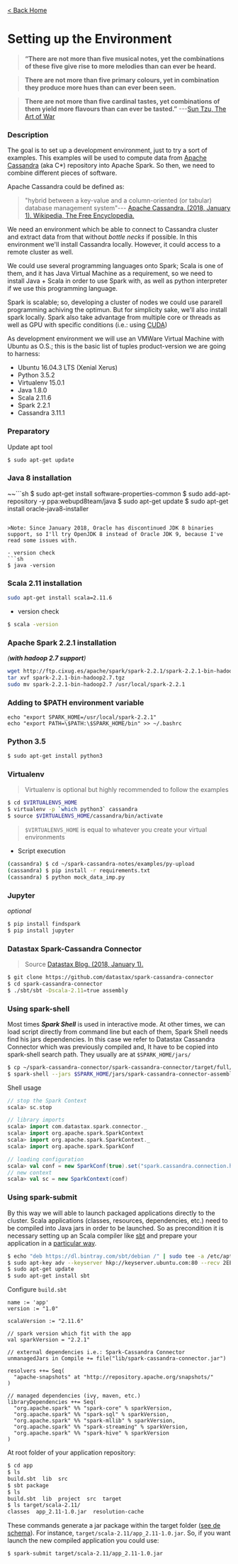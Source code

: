 [< Back Home](./)

# Setting up the Environment

> **“There are not more than five musical notes, yet the combinations of these five give rise to more melodies than can ever be heard.**

> **There are not more than five primary colours, yet in combination they produce more hues than can ever been seen.**

> **There are not more than five cardinal tastes, yet combinations of them yield more flavours than can ever be tasted.”**  ---[Sun Tzu, The Art of War](https://en.wikipedia.org/wiki/The_Art_of_War)

### Description

The goal is to set up a development environment, just to try a sort of examples. This examples will be used to compute data from [Apache Cassandra](http://cassandra.apache.org/) (aka C*) repository into Apache Spark. So then, we need to combine different pieces of software.

Apache Cassandra could be defined as:
> "hybrid between a key-value and a column-oriented (or tabular) database management system"--- [Apache Cassandra. (2018, January 1). Wikipedia, The Free Encyclopedia.](https://en.wikipedia.org/wiki/Apache_Cassandra)

We need an environment which be able to connect to Cassandra cluster and extract data from that without _bottle necks_ if possible. In this environment we'll install Cassandra locally. However, it could access to a remote cluster as well.

We could use several programming languages onto Spark; Scala is one of them, and it has Java Virtual Machine as a requirement, so we need to install Java + Scala in order to use Spark with, as well as python interpreter if we use this programming language.

Spark is scalable; so, developing a cluster of nodes we could use pararell programming achiving the optimun. But for simplicity sake, we'll also install spark locally. Spark also take advantage from multiple core or threads as well as GPU with specific conditions (i.e.: using [CUDA](http://www.spark.tc/gpu-acceleration-on-apache-spark-2/))

As development environment we will use an VMWare Virtual Machine with Ubuntu as O.S.; this is the basic list of tuples product-version we are going to harness:

* Ubuntu 16.04.3 LTS (Xenial Xerus)
* Python 3.5.2
* Virtualenv 15.0.1
* Java 1.8.0
* Scala 2.11.6
* Spark 2.2.1
* Cassandra 3.11.1

### Preparatory

Update apt tool
```sh
$ sudo apt-get update
```

### Java 8 installation

~~```sh
$ sudo apt-get install software-properties-common
$ sudo add-apt-repository -y ppa:webupd8team/java
$ sudo apt-get update
$ sudo apt-get install oracle-java8-installer
```~~

>Note: Since January 2018, Oracle has discontinued JDK 8 binaries support, so I'll try OpenJDK 8 instead of Oracle JDK 9, because I've read some issues with.

- version check
```sh
$ java -version
```

### Scala 2.11 installation
```sh
sudo apt-get install scala=2.11.6
```
- version check
```sh
$ scala -version
```

### Apache Spark 2.2.1 installation 
*(**with hadoop 2.7 support**)*
```sh
wget http://ftp.cixug.es/apache/spark/spark-2.2.1/spark-2.2.1-bin-hadoop2.7.tgz
tar xvf spark-2.2.1-bin-hadoop2.7.tgz
sudo mv spark-2.2.1-bin-hadoop2.7 /usr/local/spark-2.2.1
```

### Adding to $PATH environment variable
```bs
echo "export SPARK_HOME=/usr/local/spark-2.2.1"
echo "export PATH=\$PATH:\$SPARK_HOME/bin" >> ~/.bashrc
```

### Python 3.5
```sh
$ sudo apt-get install python3
``` 

### Virtualenv
> Virtualenv is optional but highly recommended to follow the examples

```sh
$ cd $VIRTUALENVS_HOME
$ virtualenv -p `which python3` cassandra
$ source $VIRTUALENVS_HOME/cassandra/bin/activate
```
>`$VIRTUALENVS_HOME` is equal to whatever you create your virtual environments

- Script execution
```sh
(cassandra) $ cd ~/spark-cassandra-notes/examples/py-upload
(cassandra) $ pip install -r requirements.txt
(cassandra) $ python mock_data_imp.py 
``` 

### Jupyter 
*optional*

```sh
$ pip install findspark
$ pip install jupyter
````

### Datastax Spark-Cassandra Connector
> Source [Datastax Blog. (2018, January 1).](https://www.datastax.com/dev/blog/kindling-an-introduction-to-spark-with-cassandra-part-1)
```sh
$ git clone https://github.com/datastax/spark-cassandra-connector
$ cd spark-cassandra-connector
$ ./sbt/sbt -Dscala-2.11=true assembly
```

### Using spark-shell

Most times __*Spark Shell*__ is used in interactive mode. At other times, we can load script directly from command line but each of them, Spark Shell needs find his jars dependencies. In this case we refer to Datastax Cassandra Connector which was previously compiled and, It have to be copied into spark-shell search path. They usually are at `$SPARK_HOME/jars/`

```sh
$ cp ~/spark-cassandra-connector/spark-cassandra-connector/target/full/scala-2.11/spark-cassandra-connector-assembly-2.0.5-86-ge36c048.jar $SPARK_HOME/jars/
$ spark-shell --jars $SPARK_HOME/jars/spark-cassandra-connector-assembly-2.0.5-86-ge36c048.jar
```

Shell usage

```scala
// stop the Spark Context
scala> sc.stop

// library imports
scala> import com.datastax.spark.connector._
scala> import org.apache.spark.SparkContext
scala> import org.apache.spark.SparkContext._
scala> import org.apache.spark.SparkConf

// loading configuration
scala> val conf = new SparkConf(true).set("spark.cassandra.connection.host", "localhost")
// new context 
scala> val sc = new SparkContext(conf)
```

### Using spark-submit

By this way we will able to launch packaged applications directly to the cluster. Scala applications (classes, resources, dependencies, etc.) need to be compiled into Java jars in order to be launched. So as precondition it is necessary setting up an Scala compiler like [sbt](https://www.scala-sbt.org/) and prepare your application in a [particular way](scala-app-template.md).

```sh
$ echo "deb https://dl.bintray.com/sbt/debian /" | sudo tee -a /etc/apt/sources.list.d/sbt.list
$ sudo apt-key adv --keyserver hkp://keyserver.ubuntu.com:80 --recv 2EE0EA64E40A89B84B2DF73499E82A75642AC823
$ sudo apt-get update
$ sudo apt-get install sbt
```

Configure `build.sbt`

```
name := 'app'
version := "1.0"

scalaVersion := "2.11.6"

// spark version which fit with the app
val sparkVersion = "2.2.1"

// external dependencies i.e.: Spark-Cassandra Connector
unmanagedJars in Compile += file("lib/spark-cassandra-connector.jar")

resolvers ++= Seq(
  "apache-snapshots" at "http://repository.apache.org/snapshots/"
)

// managed dependencies (ivy, maven, etc.)
libraryDependencies ++= Seq(
  "org.apache.spark" %% "spark-core" % sparkVersion,
  "org.apache.spark" %% "spark-sql" % sparkVersion,
  "org.apache.spark" %% "spark-mllib" % sparkVersion,
  "org.apache.spark" %% "spark-streaming" % sparkVersion,
  "org.apache.spark" %% "spark-hive" % sparkVersion
)
```

At root folder of your application repository:

```sh
$ cd app
$ ls
build.sbt  lib  src
$ sbt package
$ ls
build.sbt  lib  project  src  target
$ ls target/scala-2.11/
classes  app_2.11-1.0.jar  resolution-cache
```

These commands generate a jar package within the target folder ([see de schema](scala-app-template.md)). For instance, `target/scala-2.11/app_2.11-1.0.jar`. So, if you want launch the new compiled application you could use:

```sh
$ spark-submit target/scala-2.11/app_2.11-1.0.jar
```
